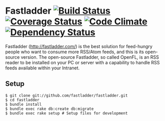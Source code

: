 # Fastladder [![Build Status](https://travis-ci.org/fastladder/fastladder.png?branch=master)](https://travis-ci.org/fastladder/fastladder) [![Coverage Status](https://coveralls.io/repos/fastladder/fastladder/badge.png?branch=master)](https://coveralls.io/r/fastladder/fastladder) [![Code Climate](https://codeclimate.com/github/fastladder/fastladder.png)](https://codeclimate.com/github/fastladder/fastladder) [![Dependency Status](https://gemnasium.com/fastladder/fastladder.png)](https://gemnasium.com/fastladder/fastladder)

Fastladder (http://fastladder.com/) is the best solution for feed-hungry people who want to consume more RSS/Atom feeds, and this is its open-source version.
The open-source Fastladder, so called OpenFL, is an RSS reader to be installed on your PC or server with a capability to handle RSS feeds available within your Intranet.

## Setup

```
$ git clone git://github.com/fastladder/fastladder.git
$ cd fastladder
$ bundle install
$ bundle exec rake db:create db:migrate
$ bundle exec rake setup # Setup files for development
```
